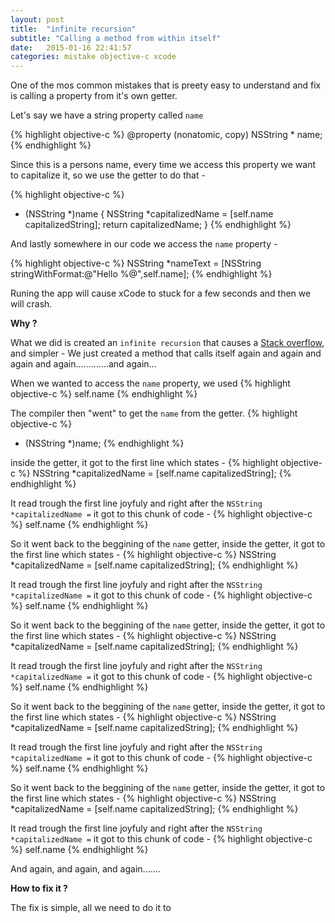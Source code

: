 ```yaml
---
layout: post
title:  "infinite recursion"
subtitle: "Calling a method from within itself"
date:   2015-01-16 22:41:57
categories: mistake objective-c xcode
---
```


One of the mos common mistakes that is preety easy to understand and fix is calling a property from it's own getter.

Let's say we have a string property called `name`  

{% highlight objective-c %}
@property (nonatomic, copy) NSString * name;
{% endhighlight %}

Since this is a persons name, every time we access this property we want to capitalize it, so we use the getter to do that -

{% highlight objective-c %}
- (NSString *)name
{
    NSString *capitalizedName = [self.name capitalizedString];
    return capitalizedName;
}
{% endhighlight %}

And lastly somewhere in our code we access the `name` property -

{% highlight objective-c %}
NSString *nameText = [NSString stringWithFormat:@"Hello %@",self.name];
{% endhighlight %}

Runing the app will cause xCode to stuck for a few seconds and then we will crash.

**Why ?**

What we did is created an `infinite recursion` that causes a [Stack overflow][link-1], and simpler - We just created a method that calls itself again and again and again and again.............and again...

When we wanted to access the `name` property, we used 
{% highlight objective-c %} 
self.name
{% endhighlight %} 

The compiler then "went" to get the `name` from the getter.
{% highlight objective-c %}
- (NSString *)name;
{% endhighlight %}

inside the getter, it got to the first line which states - 
{% highlight objective-c %} 
NSString *capitalizedName = [self.name capitalizedString];
{% endhighlight %} 

It read trough the first line joyfuly and right after the `NSString *capitalizedName =` it got to this chunk of code - 
{% highlight objective-c %} 
self.name 
{% endhighlight %} 

So it went back to the beggining of the `name` getter, inside the getter, it got to the first line which states - 
{% highlight objective-c %} 
NSString *capitalizedName = [self.name capitalizedString];
{% endhighlight %} 

It read trough the first line joyfuly and right after the `NSString *capitalizedName =` it got to this chunk of code - 
{% highlight objective-c %} 
self.name 
{% endhighlight %} 

So it went back to the beggining of the `name` getter, inside the getter, it got to the first line which states - 
{% highlight objective-c %} 
NSString *capitalizedName = [self.name capitalizedString];
{% endhighlight %} 

It read trough the first line joyfuly and right after the `NSString *capitalizedName =` it got to this chunk of code - 
{% highlight objective-c %} 
self.name 
{% endhighlight %} 

So it went back to the beggining of the `name` getter, inside the getter, it got to the first line which states - 
{% highlight objective-c %} 
NSString *capitalizedName = [self.name capitalizedString];
{% endhighlight %} 

It read trough  the first line joyfuly and right after the `NSString *capitalizedName =` it got to this chunk of code - 
{% highlight objective-c %} 
self.name 
{% endhighlight %} 

So it went back to the beggining of the `name` getter, inside the getter, it got to the first line which states - 
{% highlight objective-c %} 
NSString *capitalizedName = [self.name capitalizedString];
{% endhighlight %} 

It read trough  the first line joyfuly and right after the `NSString *capitalizedName =` it got to this chunk of code - 
{% highlight objective-c %} 
self.name 
{% endhighlight %} 

And again, and again, and again.......


**How to fix it ?**

The fix is simple, all we need to do it to 




[link-1]: http://en.wikipedia.org/wiki/Stack_overflow
